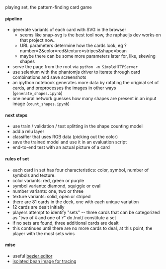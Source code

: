 playing set, the pattern-finding card game


#### pipeline
* generate variants of each card with SVG in the browser
  * seems like snap-svg is the best tool now, the raphaeljs dev works on that project now..
  * URL parameters determine how the cards look, eg ?number=2&color=red&texture=stripes&shape=bean
  * maybe there can be some more parameters later for, like, skewing shapes
* serve the page from the root via `python -m SimpleHTTPServer`
* use selenium with the phantomjs driver to iterate through card combinations
and save screenshots
* an ipython notebook generates more data by rotating the original set of cards,
and preprocesses the images in other ways (`generate_shapes.ipynb`)
* one neural network guesses how many shapes are present in an input image
(`count_shapes.ipynb`)


#### next steps
* use train / validation / test splitting in the shape counting model
* add a relu layer
* classifier that uses RGB data (picking out the color)
* save the trained model and use it in an evaluation script
* end-to-end test with an actual picture of a card


#### rules of set
* each card in set has four characteristics:
color, symbol, number of symbols and texture.
* color variants: red, green or purple
* symbol variants: diamond, squiggle or oval
* number variants: one, two or three
* texture variants: solid, open or striped
* there are 81 cards in the deck, one with each unique variation
* 12 cards are dealt initially
* players attempt to identify "sets" --
three cards that can be categorized as "two of `X` and one of `Y`" do /not/ constitute a set
* if no sets are found, three additional cards are dealt
* this continues until there are no more cards to deal,
at this point, the player with the most sets wins


#### misc
* useful [bezier editor](http://www.victoriakirst.com/beziertool)
* [isolated bean image for tracing](http://i.imgur.com/U9k6OMR.png)
